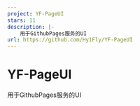 ```yaml
---
project: YF-PageUI
stars: 11
description: |-
    用于GithubPages服务的UI
url: https://github.com/Hy1Fly/YF-PageUI
---
```


# YF-PageUI
用于GithubPages服务的UI

